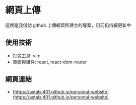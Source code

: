 # 網頁上傳

這裡是我借助 github 上傳網頁所建立的專案，目前仍持續更新中

## 使用技術

- 打包工具: vite
- 頁面與組件: react, react-dom-router

## 網頁連結

- [https://astalsi401.github.io/personal-website](https://astalsi401.github.io/personal-website)
